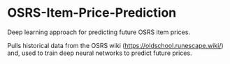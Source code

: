 # OSRS-Item-Price-Prediction
Deep learning approach for predicting future OSRS item prices.

Pulls historical data from the OSRS wiki (https://oldschool.runescape.wiki/) and, used to train deep neural networks to predict future prices.
